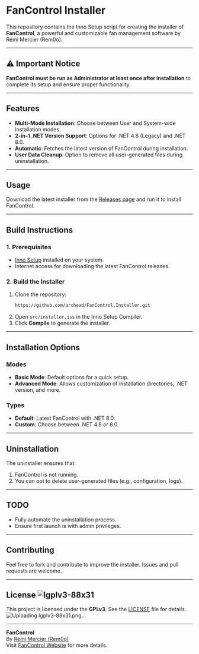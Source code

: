 # FanControl Installer
This repository contains the Inno Setup script for creating the installer of **FanControl**, a powerful and customizable fan management software by Rémi Mercier (Rem0o).  

---

## ⚠ Important Notice  
**FanControl must be run as Administrator at least once after installation** to complete its setup and ensure proper functionality.

---

## Features
- **Multi-Mode Installation**: Choose between User and System-wide installation modes.
- **2-in-1 .NET Version Support**: Options for .NET 4.8 (Legacy) and .NET 8.0.
- **Automatic**: Fetches the latest version of FanControl during installation.
- **User Data Cleanup**: Option to remove all user-generated files during uninstallation.

---

## Usage

Download the latest installer from the [Releases page](https://github.com/archead/FanControl.Installer/releases/latest) and run it to install FanControl.  

---

## Build Instructions

### 1. Prerequisites
- [Inno Setup](https://jrsoftware.org/isdl.php) installed on your system.
- Internet access for downloading the latest FanControl releases.

### 2. Build the Installer
1. Clone the repository:
   ```bash
   https://github.com/archead/FanControl.Installer.git
   ```
2. Open `src/installer.iss` in the Inno Setup Compiler.
3. Click **Compile** to generate the installer.

---

## Installation Options

### Modes
- **Basic Mode**: Default options for a quick setup.
- **Advanced Mode**: Allows customization of installation directories, .NET version, and more.

### Types
- **Default**: Latest FanControl with .NET 8.0.
- **Custom**: Choose between .NET 4.8 or 8.0.

---

## Uninstallation
The uninstaller ensures that:
1. FanControl is not running.
2. You can opt to delete user-generated files (e.g., configuration, logs).

---
## TODO
- Fully automate the uninstallation process.
- Ensure first launch is with admin privileges.

---

## Contributing
Feel free to fork and contribute to improve the installer. Issues and pull requests are welcome.

---

## License ![lgplv3-88x31](https://github.com/user-attachments/assets/016bf4f6-c787-44e6-ba79-d3928a7a0d75)

This project is licensed under the **GPLv3**. See the [LICENSE](https://github.com/archead/FanControl.Installer/blob/master/LICENSE) file for details.
![Uploading lgplv3-88x31.png…]()

---

**FanControl**  
By [Rémi Mercier (Rem0o)](https://github.com/Rem0o)  
Visit [FanControl Website](https://getfancontrol.com) for more details.
